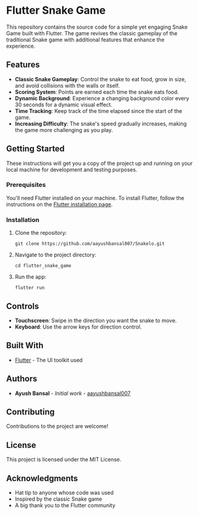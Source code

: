 # Flutter Snake Game

This repository contains the source code for a simple yet engaging Snake Game built with Flutter. The game revives the classic gameplay of the traditional Snake game with additional features that enhance the experience.

## Features

- **Classic Snake Gameplay**: Control the snake to eat food, grow in size, and avoid collisions with the walls or itself.
- **Scoring System**: Points are earned each time the snake eats food.
- **Dynamic Background**: Experience a changing background color every 30 seconds for a dynamic visual effect.
- **Time Tracking**: Keep track of the time elapsed since the start of the game.
- **Increasing Difficulty**: The snake's speed gradually increases, making the game more challenging as you play.

## Getting Started

These instructions will get you a copy of the project up and running on your local machine for development and testing purposes.

### Prerequisites

You'll need Flutter installed on your machine. To install Flutter, follow the instructions on the [Flutter installation page](https://flutter.dev/docs/get-started/install).

### Installation

1. Clone the repository:
   ```
   git clone https://github.com/aayushbansal007/Snakelo.git
   ```
2. Navigate to the project directory:
   ```
   cd flutter_snake_game
   ```
3. Run the app:
   ```
   flutter run
   ```

## Controls

- **Touchscreen**: Swipe in the direction you want the snake to move.
- **Keyboard**: Use the arrow keys for direction control.

## Built With

- [Flutter](https://flutter.dev) - The UI toolkit used

## Authors

- **Ayush Bansal** - *Initial work* - [aayushbansal007](https://github.com/aayushbansal007)

## Contributing

Contributions to the project are welcome!

## License

This project is licensed under the MIT License.

## Acknowledgments

- Hat tip to anyone whose code was used
- Inspired by the classic Snake game
- A big thank you to the Flutter community
